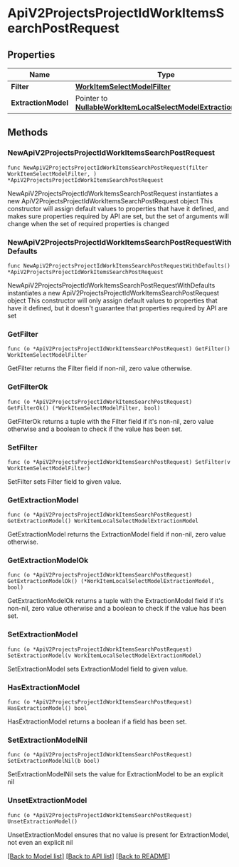 # ApiV2ProjectsProjectIdWorkItemsSearchPostRequest

## Properties

Name | Type | Description | Notes
------------ | ------------- | ------------- | -------------
**Filter** | [**WorkItemSelectModelFilter**](WorkItemSelectModelFilter.md) |  | 
**ExtractionModel** | Pointer to [**NullableWorkItemLocalSelectModelExtractionModel**](WorkItemLocalSelectModelExtractionModel.md) |  | [optional] 

## Methods

### NewApiV2ProjectsProjectIdWorkItemsSearchPostRequest

`func NewApiV2ProjectsProjectIdWorkItemsSearchPostRequest(filter WorkItemSelectModelFilter, ) *ApiV2ProjectsProjectIdWorkItemsSearchPostRequest`

NewApiV2ProjectsProjectIdWorkItemsSearchPostRequest instantiates a new ApiV2ProjectsProjectIdWorkItemsSearchPostRequest object
This constructor will assign default values to properties that have it defined,
and makes sure properties required by API are set, but the set of arguments
will change when the set of required properties is changed

### NewApiV2ProjectsProjectIdWorkItemsSearchPostRequestWithDefaults

`func NewApiV2ProjectsProjectIdWorkItemsSearchPostRequestWithDefaults() *ApiV2ProjectsProjectIdWorkItemsSearchPostRequest`

NewApiV2ProjectsProjectIdWorkItemsSearchPostRequestWithDefaults instantiates a new ApiV2ProjectsProjectIdWorkItemsSearchPostRequest object
This constructor will only assign default values to properties that have it defined,
but it doesn't guarantee that properties required by API are set

### GetFilter

`func (o *ApiV2ProjectsProjectIdWorkItemsSearchPostRequest) GetFilter() WorkItemSelectModelFilter`

GetFilter returns the Filter field if non-nil, zero value otherwise.

### GetFilterOk

`func (o *ApiV2ProjectsProjectIdWorkItemsSearchPostRequest) GetFilterOk() (*WorkItemSelectModelFilter, bool)`

GetFilterOk returns a tuple with the Filter field if it's non-nil, zero value otherwise
and a boolean to check if the value has been set.

### SetFilter

`func (o *ApiV2ProjectsProjectIdWorkItemsSearchPostRequest) SetFilter(v WorkItemSelectModelFilter)`

SetFilter sets Filter field to given value.


### GetExtractionModel

`func (o *ApiV2ProjectsProjectIdWorkItemsSearchPostRequest) GetExtractionModel() WorkItemLocalSelectModelExtractionModel`

GetExtractionModel returns the ExtractionModel field if non-nil, zero value otherwise.

### GetExtractionModelOk

`func (o *ApiV2ProjectsProjectIdWorkItemsSearchPostRequest) GetExtractionModelOk() (*WorkItemLocalSelectModelExtractionModel, bool)`

GetExtractionModelOk returns a tuple with the ExtractionModel field if it's non-nil, zero value otherwise
and a boolean to check if the value has been set.

### SetExtractionModel

`func (o *ApiV2ProjectsProjectIdWorkItemsSearchPostRequest) SetExtractionModel(v WorkItemLocalSelectModelExtractionModel)`

SetExtractionModel sets ExtractionModel field to given value.

### HasExtractionModel

`func (o *ApiV2ProjectsProjectIdWorkItemsSearchPostRequest) HasExtractionModel() bool`

HasExtractionModel returns a boolean if a field has been set.

### SetExtractionModelNil

`func (o *ApiV2ProjectsProjectIdWorkItemsSearchPostRequest) SetExtractionModelNil(b bool)`

 SetExtractionModelNil sets the value for ExtractionModel to be an explicit nil

### UnsetExtractionModel
`func (o *ApiV2ProjectsProjectIdWorkItemsSearchPostRequest) UnsetExtractionModel()`

UnsetExtractionModel ensures that no value is present for ExtractionModel, not even an explicit nil

[[Back to Model list]](../README.md#documentation-for-models) [[Back to API list]](../README.md#documentation-for-api-endpoints) [[Back to README]](../README.md)


